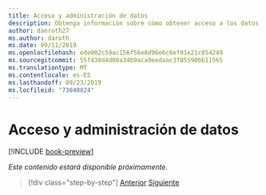 ```yaml
---
title: Acceso y administración de datos
description: Obtenga información sobre cómo obtener acceso a los datos y controlarlos en los formularios Web Forms de ASP.NET y el increíble.
author: danroth27
ms.author: daroth
ms.date: 09/11/2019
ms.openlocfilehash: ede002c59ac156f56e8d96e6c6ef01e21c854249
ms.sourcegitcommit: 55f438d4d00a34b9aca9eedaac3f85590bb11565
ms.translationtype: MT
ms.contentlocale: es-ES
ms.lasthandoff: 09/23/2019
ms.locfileid: "73840824"
---
```

# <a name="data-access-and-management"></a>Acceso y administración de datos

[!INCLUDE [book-preview](../../../includes/book-preview.md)]

*Este contenido estará disponible próximamente.*

<!--
- Entity Framework
- Forms and validation
- Data sources and controls
- Calling web APIs
-->

>[!div class="step-by-step"]
>[Anterior](forms-validation.md)
>[Siguiente](middleware.md)
